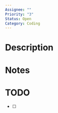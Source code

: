 ```yaml
---
Assignee: ""
Priority: "3"
Status: Open
Category: Coding
---
```


# Description



# Notes



# TODO

- [ ] 



